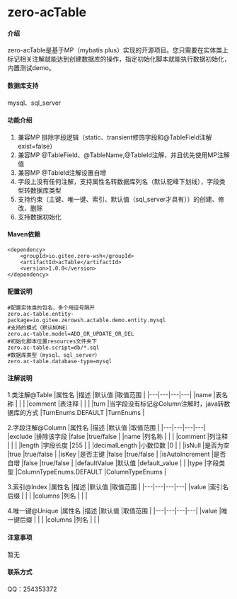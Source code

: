 # zero-acTable

#### 介绍
zero-acTable是基于MP（mybatis plus）实现的开源项目。您只需要在实体类上标记相关注解就能达到创建数据库的操作，指定初始化脚本就能执行数据初始化，内置测试demo。

#### 数据库支持
mysql、sql_server

#### 功能介绍

1.  兼容MP 排除字段逻辑（static、transient修饰字段和@TableField注解exist=false）
2.  兼容MP @TableField、@TableName,@TableId注解，并且优先使用MP注解值
3.  兼容MP @TableId注解设置自增
4.  字段上没有任何注解，支持属性名转数据库列名（默认驼峰下划线），字段类型转数据库类型
5.  支持约束（主键、唯一键、索引、默认值（sql_server才具有））的创建、修改、删除
6.  支持数据初始化

#### Maven依赖

```
<dependency>
	<groupId>io.gitee.zero-wsh</groupId>
	<artifactId>acTable</artifactId>
	<version>1.0.0</version>
</dependency>
```

#### 配置说明

```
#配置实体类的包名，多个用逗号隔开
zero.ac-table.entity-package=io.gitee.zerowsh.actable.demo.entity.mysql
#支持的模式（默认NONE）
zero.ac-table.model=ADD_OR_UPDATE_OR_DEL
#初始化脚本位置resources文件夹下
zero.ac-table.script=db/*.sql
#数据库类型（mysql、sql_server）
zero.ac-table.database-type=mysql
```

#### 注解说明

1.类注解@Table
|属性名   |描述   |默认值   |取值范围   |
|---|---|---|---|
|name   |表名称   |   |   |
|comment   |表注释   |   |   |
|turn   |当字段没有标记@Column注解时，java转数据库的方式   |TurnEnums.DEFAULT   |TurnEnums   |

2.字段注解@Column
|属性名   |描述   |默认值   |取值范围   |
|---|---|---|---|
|exclude   |排除该字段   |false   |true/false   |
|name   |列名称   |   |   |
|comment   |列注释   |   |   |
|length   |字段长度   |255   |   |
|decimalLength   |小数位数   |0   |   |
|isNull   |是否为空   |true   |true/false   |
|isKey   |是否主键   |false   |true/false   |
|isAutoIncrement   |是否自增   |false   |true/false   |
|defaultValue   |默认值   |default_value   |   |
|type   |字段类型   |ColumnTypeEnums.DEFAULT   |ColumnTypeEnums   |

3.索引@Index
|属性名   |描述   |默认值   |取值范围   |
|---|---|---|---|
|value   |索引名后缀   |   |   |
|columns   |列名   |   |   |

4.唯一键@Unique
|属性名   |描述   |默认值   |取值范围   |
|---|---|---|---|
|value   |唯一键后缀   |   |   |
|columns   |列名   |   |   |

#### 注意事项
暂无

#### 联系方式
QQ：254353372